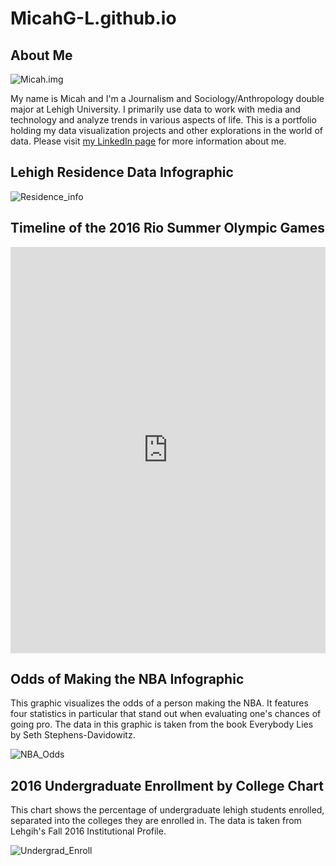 # MicahG-L.github.io
## About Me


![Micah.img](https://github.com/MicahG-L/MicahG-L.github.io/blob/master/micah-gl-201x300.jpg?raw=true)


My name is Micah and I'm a Journalism and Sociology/Anthropology double major at Lehigh University. I primarily use data to work with media and technology and analyze trends in various aspects of life. This is a portfolio holding my data visualization projects and other explorations in the world of data.
Please visit [my LinkedIn page](https://www.linkedin.com/in/micah-golomb-leavitt-b303b4152/) for more information about me.

## Lehigh Residence Data Infographic

![Residence_info](https://github.com/MicahG-L/MicahG-L.github.io/blob/master/Social%20Media%20Marketing%20-%20Business%20Infographic.png?raw=true)

## Timeline of the 2016 Rio Summer Olympic Games

<iframe src='https://cdn.knightlab.com/libs/timeline3/latest/embed/index.html?source=1yYO0mgqG_Wq7CfEPCjl4uaJs9a7voPDsHS4ywfpRrYQ&font=Default&lang=en&initial_zoom=2&height=650' width='100%' height='650' webkitallowfullscreen mozallowfullscreen allowfullscreen frameborder='0'></iframe>

## Odds of Making the NBA Infographic

This graphic visualizes the odds of a person making the NBA. It features four statistics in particular that stand out when evaluating one's chances of going pro. The data in this graphic is taken from the book Everybody Lies by Seth Stephens-Davidowitz.

![NBA_Odds](https://github.com/MicahG-L/MicahG-L.github.io/blob/master/NBA%20Odds.png?raw=true)

## 2016 Undergraduate Enrollment by College Chart

This chart shows the percentage of undergraduate lehigh students enrolled, separated into the colleges they are enrolled in. The data is taken from Lehgih's Fall 2016 Institutional Profile.

![Undergrad_Enroll](https://github.com/MicahG-L/MicahG-L.github.io/blob/master/J24%20Day%205%20%25%20Chart.png?raw=true)
